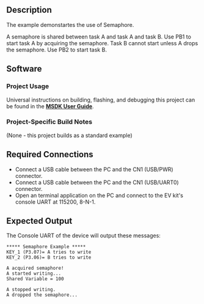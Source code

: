 ## Description

The example demonstartes the use of Semaphore. 

A semaphore is shared between task A and task A and task B. Use PB1 to start task A by acquiring the semaphore. Task B cannot start unless A drops the semaphore. Use PB2 to start task B.


## Software

### Project Usage

Universal instructions on building, flashing, and debugging this project can be found in the **[MSDK User Guide](https://analog-devices-msdk.github.io/msdk/USERGUIDE/)**.

### Project-Specific Build Notes

(None - this project builds as a standard example)

## Required Connections

-   Connect a USB cable between the PC and the CN1 (USB/PWR) connector.
-   Connect a USB cable between the PC and the CN1 (USB/UART0) connector.
-   Open an terminal application on the PC and connect to the EV kit's console UART at 115200, 8-N-1.

## Expected Output

The Console UART of the device will output these messages:

```
***** Semaphore Example *****
KEY_1 (P3.07)= A tries to write
KEY_2 (P3.06)= B tries to write

A acquired semaphore!
A started writing...
Shared Variable = 100

A stopped writing.
A dropped the semaphore...
```
